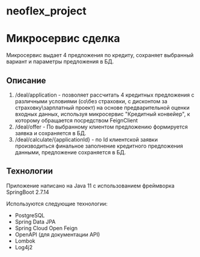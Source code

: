 # neoflex_project

# Микросервис сделка
Микросервис выдает 4 предложения по кредиту, сохраняет выбранный вариант и параметры предложения в БД. 
## Описание 

1. /deal/application  - позволяет рассчитать 4 кредитных предложения с различными условиями (со\без страховки, с дисконтом за страховку\зарплатный проект) на основе предварительной оценки входных данных,
используя микросервис "Кредитный конвейер", к которому обращается посредством FeignClient
2. /deal/offer  - По выбранному клиентом предложению формируется заявка и сохраняется в БД.
3.  /deal/calculate/{applicationId} - по Id клиентской заявки производиться финальное заполнение кредитного предложения данными, предложение сохраняется в БД.

 ## Технологии
Приложение написано на Java 11 с использованием фреймворка SpringBoot 2.7.14

Используются следующие технологии:
- PostgreSQL
- Spring Data JPA
- Spring Cloud Open Feign
- OpenAPI (для документации API) 
- Lombok 
- Log4j2 
